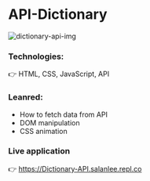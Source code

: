 # API-Dictionary

![dictionary-api-img](https://github.com/matintynn/api-dictionary-1/blob/master/dictionary-api.png)

### Technologies:
👉 HTML, CSS, JavaScript, API

### Leanred:
* How to fetch data from API
* DOM manipulation
* CSS animation

### Live application
👉 https://Dictionary-API.salanlee.repl.co
